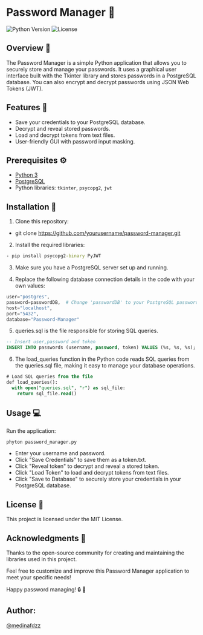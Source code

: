 # Password Manager :key:

![Python Version](https://img.shields.io/badge/Python-3.7%20%7C%203.8%20%7C%203.9-blue)
![License](https://img.shields.io/badge/License-MIT-green)

## Overview :mag_right:

The Password Manager is a simple Python application that allows you to securely store and manage your passwords. It uses a graphical user interface built with the Tkinter library and stores passwords in a PostgreSQL database. You can also encrypt and decrypt passwords using JSON Web Tokens (JWT).

## Features :rocket:

- Save your credentials to your PostgreSQL database.
- Decrypt and reveal stored passwords.
- Load and decrypt tokens from text files.
- User-friendly GUI with password input masking.

## Prerequisites :gear:

- [Python 3](https://www.python.org/downloads/)
- [PostgreSQL](https://www.postgresql.org/download/)
- Python libraries: `tkinter`, `psycopg2`, `jwt`

## Installation :wrench:

1. Clone this repository:
- git clone https://github.com/yourusername/password-manager.git

2. Install the required libraries:
 ```cmd
- pip install psycopg2-binary PyJWT
```
3. Make sure you have a PostgreSQL server set up and running.

4. Replace the following database connection details in the code with your own values:
   
```python
user="postgres",
password=passwordDB,  # Change 'passwordDB' to your PostgreSQL password
host="localhost",
port="5432",
database="Password-Manager"
```
5. queries.sql is the file responsible for storing SQL queries.
```sql
-- Insert user,password and token
INSERT INTO passwords (username, password, token) VALUES (%s, %s, %s);
```
6. The load_queries function in the Python code reads SQL queries from the queries.sql file, making it easy to manage your database operations.
```sql
# Load SQL queries from the file
def load_queries():
  with open("queries.sql", "r") as sql_file:
    return sql_file.read()
```
   
## Usage :computer:
Run the application:
```cmd
phyton password_manager.py
```
- Enter your username and password.
- Click "Save Credentials" to save them as a token.txt.
- Click "Reveal token" to decrypt and reveal a stored token.
- Click "Load Token" to load and decrypt tokens from text files.
- Click "Save to Database" to securely store your credentials in your PostgreSQL database.

## License :page_with_curl:
This project is licensed under the MIT License.

## Acknowledgments :pray:
Thanks to the open-source community for creating and maintaining the libraries used in this project.

Feel free to customize and improve this Password Manager application to meet your specific needs!

Happy password managing! :lock: :key:

## Author: 
[@medinafdzz](https://github.com/medinafdzz)
<br>
<br>



